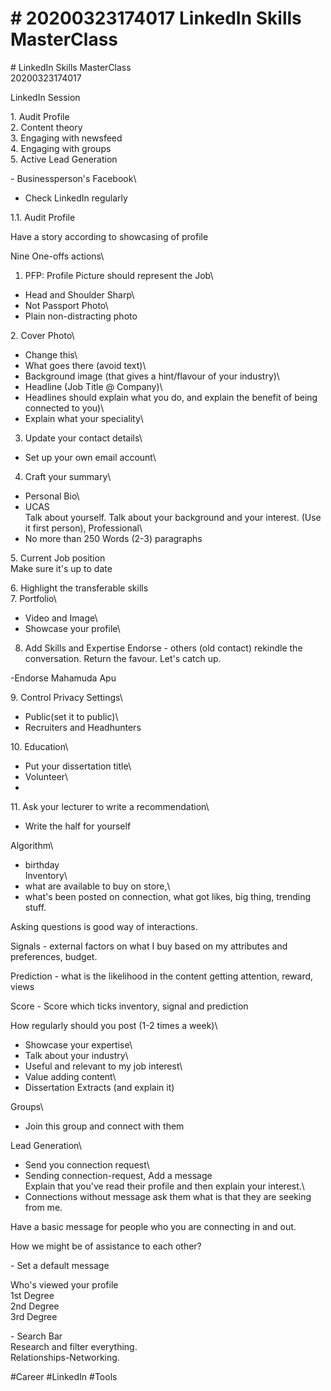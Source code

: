 # \# 20200323174017 LinkedIn Skills MasterClass

\# LinkedIn Skills MasterClass\
20200323174017

LinkedIn Session

1\. Audit Profile\
2. Content theory\
3. Engaging with newsfeed\
4. Engaging with groups\
5. Active Lead Generation

\- Businessperson\'s Facebook\
- Check LinkedIn regularly

1.1. Audit Profile

Have a story according to showcasing of profile

Nine One-offs actions\
1. PFP: Profile Picture should represent the Job\
- Head and Shoulder Sharp\
- Not Passport Photo\
- Plain non-distracting photo

2\. Cover Photo\
- Change this\
- What goes there (avoid text)\
- Background image (that gives a hint/flavour of your industry)\
- Headline (Job Title @ Company)\
- Headlines should explain what you do, and explain the benefit of being connected to you)\
- Explain what your speciality\
3. Update your contact details\
- Set up your own email account\
4. Craft your summary\
- Personal Bio\
- UCAS\
Talk about yourself. Talk about your background and your interest. (Use it first person), Professional\
- No more than 250 Words (2-3) paragraphs

5\. Current Job position\
Make sure it\'s up to date

6\. Highlight the transferable skills\
7. Portfolio\
- Video and Image\
- Showcase your profile\
8. Add Skills and Expertise Endorse - others (old contact) rekindle the conversation. Return the favour. Let\'s catch up.

-Endorse Mahamuda Apu

9\. Control Privacy Settings\
- Public(set it to public)\
- Recruiters and Headhunters

10\. Education\
- Put your dissertation title\
- Volunteer\
-

11\. Ask your lecturer to write a recommendation\
- Write the half for yourself

Algorithm\
- birthday\
Inventory\
- what are available to buy on store,\
- what\'s been posted on connection, what got likes, big thing, trending stuff.

Asking questions is good way of interactions.

Signals - external factors on what I buy based on my attributes and preferences, budget.

Prediction - what is the likelihood in the content getting attention, reward, views

Score - Score which ticks inventory, signal and prediction

How regularly should you post (1-2 times a week)\
- Showcase your expertise\
- Talk about your industry\
- Useful and relevant to my job interest\
- Value adding content\
- Dissertation Extracts (and explain it)

Groups\
- Join this group and connect with them

Lead Generation\
- Send you connection request\
- Sending connection-request, Add a message\
Explain that you\'ve read their profile and then explain your interest.\
- Connections without message ask them what is that they are seeking from me.

Have a basic message for people who you are connecting in and out.

How we might be of assistance to each other?

\- Set a default message

Who\'s viewed your profile\
1st Degree\
2nd Degree\
3rd Degree

\- Search Bar\
Research and filter everything.\
Relationships-Networking.

\#Career \#LinkedIn \#Tools
